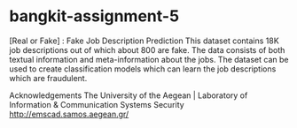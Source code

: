 # bangkit-assignment-5

[Real or Fake] : Fake Job Description Prediction
This dataset contains 18K job descriptions out of which about 800 are fake. The data consists of both textual information and meta-information about the jobs. The dataset can be used to create classification models which can learn the job descriptions which are fraudulent.

Acknowledgements
The University of the Aegean | Laboratory of Information & Communication Systems Security
http://emscad.samos.aegean.gr/
